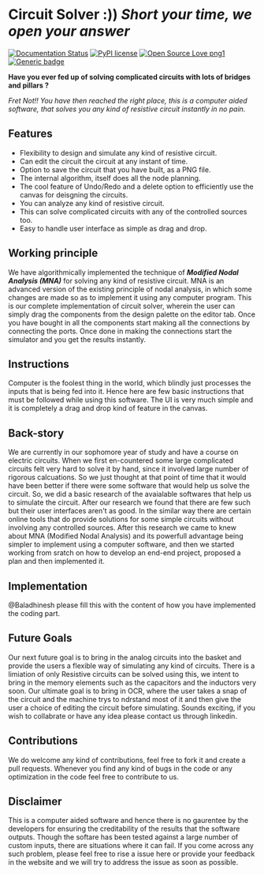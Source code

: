 # Circuit Solver  :))  ***Short your time, we open your answer***

[![Documentation Status](https://readthedocs.org/projects/ansicolortags/badge/?version=latest)](http://ansicolortags.readthedocs.io/?badge=latest)
[![PyPI license](https://img.shields.io/pypi/l/ansicolortags.svg)](https://pypi.python.org/pypi/ansicolortags/)
[![Open Source Love png1](https://badges.frapsoft.com/os/v1/open-source.png?v=103)](https://github.com/ellerbrock/open-source-badges/)
[![Generic badge](https://img.shields.io/badge/contributions%3F-welcome-<COLOR>.svg)](https://shields.io/)

**Have you ever fed up of solving complicated circuits with lots of bridges and pillars ?**

*Fret Not!! You have then reached the right place, this is a computer aided software, that solves you any kind of resistive circuit instantly in no pain.*

## Features

* Flexibility to design and simulate any kind of resistive circuit.
* Can edit the circuit the circuit at any instant of time.
* Option to save the circuit that you have built, as a PNG file.
* The internal algorithm, itself does all the node planning.
* The cool feature of Undo/Redo and a delete option to efficiently use the canvas for deisgning the circuits.
* You can analyze any kind of resistive circuit.
* This can solve complicated circuits with any of the controlled sources too. 
* Easy to handle user interface as simple as drag and drop.

## Working principle
We have algorithmically implemented the technique of ***Modified Nodal Analysis (MNA)*** for solving any kind of resistive circuit. MNA is an advanced version of the existing principle of nodal analysis, in which some changes are made so as to implement it using any computer program. This is our complete implementation of circuit solver, wherein the user can simply drag the components from the design palette on the editor tab. Once you have bought in all the components start making all the connections by connecting the ports. Once done in making the connections start the simulator and you get the results instantly.

## Instructions
Computer is the foolest thing in the world, which blindly just processes the inputs that is being fed into it. Hence here are few basic instructions that must be followed while using this software. The UI is very much simple and it is completely a drag and drop kind of feature in the canvas.

## Back-story
We are currently in our sophomore year of study and have a course on electric circuits. When we first en-countered some large complicated circuits felt very hard to solve it by hand, since it involved large number of rigorous calcuations. So we just thought at that point of time that it would have been better if there were some software that would help us solve the circuit. So, we did a basic research of the avaialable softwares that help us to simulate the circuit. After our research we found that there are few such but their user interfaces aren't as good. In the similar way there are certain online tools that do provide solutions for some simple circuits without involving any controlled sources. After this research we came to knew about MNA (Modified Nodal Analysis) and its powerfull advantage being simpler to implement using a computer software, and then we started working from sratch on how to develop an end-end project, proposed a plan and then implemented it.

## Implementation
@Baladhinesh please fill this with the content of how you have implemented the coding part.

## Future Goals
Our next future goal is to bring in the analog circuits into the basket and provide the users a flexible way of simulating any kind of circuits. There is a limiation of only Resistive circuits can be solved using this, we intent to bring in the memory elements such as the capacitors and the inductors very soon. 
Our ultimate goal is to bring in OCR, where the user takes a snap of the circuit and the machine trys to ndrstand most of it and then give the user a choice of editing the circuit before simulating. Sounds exciting, if you wish to collabrate or have any idea please contact us through linkedin.

## Contributions
We do welcome any kind of contributions, feel free to fork it and create a pull requests. Whenever you find any kind of bugs in the code or any optimization in the code feel free to contribute to us. 

## Disclaimer
This is a computer aided software and hence there is no gaurentee by the developers for ensuring the creditability of the results that the software outputs. Though the softare has been tested against a large number of custom inputs, there are situations where it can fail. If you come across any such problem, please feel free to rise a issue here or provide your feedback in the website and we will try to address the issue as soon as possible.
